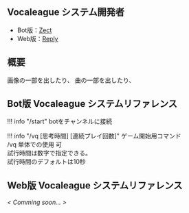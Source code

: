 ## Vocaleague システム開発者
- Bot版：[Zect](https://twitter.com/SAS3279)
- Web版：[Reply](https://twitter.com/Reply_127)

## 概要
画像の一部を出したり、
曲の一部を出したり、


## Bot版 Vocaleague システムリファレンス

!!! info "/start"
    botをチャンネルに接続

!!! info "/vq [思考時間] [連続プレイ回数]"
    ゲーム開始用コマンド  
    /vq 単体での使用 可  
    試行時間は数字で指定できる。  
    試行時間のデフォルトは10秒

## Web版 Vocaleague システムリファレンス

*< Comming soon... >*